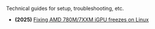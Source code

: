 Technical guides for setup, troubleshooting, etc.

* **(2025)** [Fixing AMD 780M/7XXM iGPU freezes on Linux](guides/amd780m.md)
